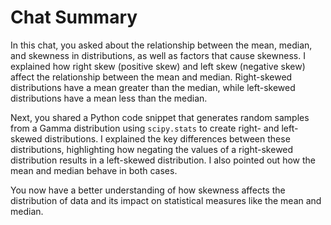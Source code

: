 
# Chat Summary

In this chat, you asked about the relationship between the mean, median, and skewness in distributions, as well as factors that cause skewness. I explained how right skew (positive skew) and left skew (negative skew) affect the relationship between the mean and median. Right-skewed distributions have a mean greater than the median, while left-skewed distributions have a mean less than the median.

Next, you shared a Python code snippet that generates random samples from a Gamma distribution using `scipy.stats` to create right- and left-skewed distributions. I explained the key differences between these distributions, highlighting how negating the values of a right-skewed distribution results in a left-skewed distribution. I also pointed out how the mean and median behave in both cases.

You now have a better understanding of how skewness affects the distribution of data and its impact on statistical measures like the mean and median.
